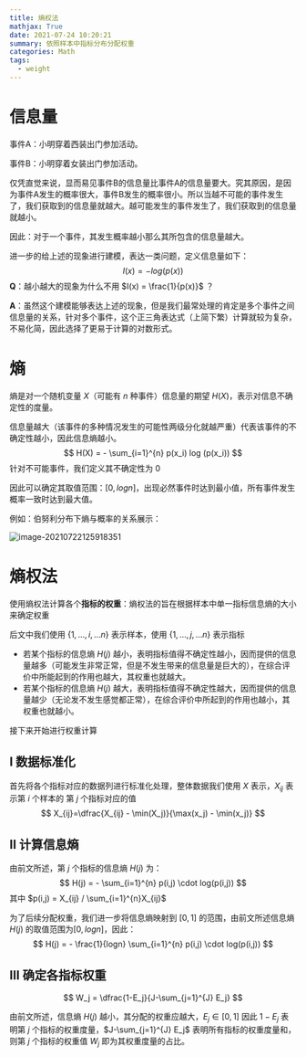 ```yaml
---
title: 熵权法
mathjax: True
date: 2021-07-24 10:20:21
summary: 依照样本中指标分布分配权重
categories: Math
tags:
  - weight
---
```


# 信息量

事件A：小明穿着西装出门参加活动。

事件B：小明穿着女装出门参加活动。

仅凭直觉来说，显而易见事件B的信息量比事件A的信息量要大。究其原因，是因为事件A发生的概率很大，事件B发生的概率很小。所以当越不可能的事件发生了，我们获取到的信息量就越大。越可能发生的事件发生了，我们获取到的信息量就越小。

因此：对于一个事件，其发生概率越小那么其所包含的信息量越大。

进一步的给上述的现象进行建模，表达一类问题，定义信息量如下：
$$
I(x) = - log(p(x))
$$
**Q**：越小越大的现象为什么不用 $I(x) = \frac{1}{p(x)}$ ？

**A**：虽然这个建模能够表达上述的现象，但是我们最常处理的肯定是多个事件之间信息量的关系，针对多个事件，这个正三角表达式（上简下繁）计算就较为复杂，不易化简，因此选择了更易于计算的对数形式。

# 熵

熵是对一个随机变量 $X$（可能有 $n$ 种事件）信息量的期望 $H(X)$，表示对信息不确定性的度量。

信息量越大（该事件的多种情况发生的可能性两级分化就越严重）代表该事件的不确定性越小，因此信息熵越小。
$$
H(X) = - \sum_{i=1}^{n} p(x_i) log (p(x_i))
$$
针对不可能事件，我们定义其不确定性为 0

因此可以确定其取值范围：$[0, logn]$，出现必然事件时达到最小值，所有事件发生概率一致时达到最大值。

例如：伯努利分布下熵与概率的关系展示：

![image-20210722125918351](https://gitee.com/Butterflier/pictures/raw/master/image-20210722125918351.png)

# 熵权法

使用熵权法计算各个**指标的权重**：熵权法的旨在根据样本中单一指标信息熵的大小来确定权重

后文中我们使用 $\{1, \dots, i,\dots n\}$ 表示样本，使用 $\{1, \dots, j,\dots n\}$ 表示指标

* 若某个指标的信息熵 $H(j)$ 越小，表明指标值得不确定性越小，因而提供的信息量越多（可能发生非常正常，但是不发生带来的信息量是巨大的），在综合评价中所能起到的作用也越大，其权重也就越大。
* 若某个指标的信息熵 $H(j)$ 越大，表明指标值得不确定性越大，因而提供的信息量越少（无论发不发生感觉都正常），在综合评价中所起到的作用也越小，其权重也就越小。

接下来开始进行权重计算

## Ⅰ 数据标准化

首先将各个指标对应的数据列进行标准化处理，整体数据我们使用 $X$ 表示，$X_{ij}$ 表示第 $i$ 个样本的  第 $j$ 个指标对应的值
$$
X_{ij}=\dfrac{X_{ij} - \min(X_j)}{\max(x_j) - \min(x_j)}
$$

## Ⅱ 计算信息熵

由前文所述，第 $j$ 个指标的信息熵 $H(j)$ 为：
$$
H(j) = - \sum_{i=1}^{n} p(i,j) \cdot log(p(i,j))
$$
其中 $p(i,j) = X_{ij} / \sum_{i=1}^{n}X_{ij}$

为了后续分配权重，我们进一步将信息熵映射到 $[0,1]$ 的范围，由前文所述信息熵 $H(j)$ 的取值范围为$[0, logn]$，因此：
$$
H(j) = - \frac{1}{logn} \sum_{i=1}^{n} p(i,j) \cdot log(p(i,j))
$$

## Ⅲ 确定各指标权重

$$
W_j = \dfrac{1-E_j}{J-\sum_{j=1}^{J} E_j}
$$

由前文所述，信息熵 $H(j)$ 越小，其分配的权重应越大，$E_j \in [0,1]$ 因此 $1 - E_j$ 表明第 $j$ 个指标的权重度量，$J-\sum_{j=1}^{J} E_j$ 表明所有指标的权重度量和，则第 $j$ 个指标的权重值 $W_j$ 即为其权重度量的占比。

